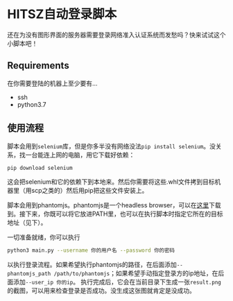 # HITSZ自动登录脚本
还在为没有图形界面的服务器需要登录网络准入认证系统而发愁吗？快来试试这个小脚本吧！
## Requirements
在你需要登陆的机器上至少要有...
 - ssh
 - python3.7
## 使用流程

脚本会用到`selenium`库，但是你多半没有网络没法`pip install selenium`。没关系，找一台能连上网的电脑，用它下载好依赖：
```bash
pip download selenium
```
这会把selenium和它的依赖下到本地来。然后你需要将这些.whl文件拷到目标机器里（用scp之类的）然后用pip把这些文件安装上。  

脚本会用到phantomjs。phantomjs是一个headless browser，可以在[这里](https://phantomjs.org/download.html)下载到。接下来，你既可以将它放进PATH里，也可以在执行脚本时指定它所在的目标地址（见下）。  

一切准备就绪，你可以执行
```bash
python3 main.py --username 你的用户名 --password 你的密码
```
以执行登录流程。如果希望执行phantomjs的路径，在后面添加`--phantomjs_path /path/to/phantomjs`；如果希望手动指定登录方的ip地址，在后面添加`--user_ip 你的ip`。
执行完成后，它会在当前目录下生成一张`result.png`的截图，可以用来检查登录是否成功。没生成这张图就肯定是没成功。